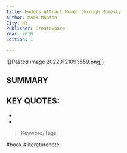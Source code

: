 ```yaml
---
Title: Models_Attract Women through Honesty
Author: Mark Manson
City: NY
Publisher: CreateSpace
Year: 2016
Edition: 1

---
```

![[Pasted image 20220121093559.png]]

## SUMMARY
>
## KEY QUOTES:
- 
- 

> Keyword/Tags: 

#book
#literaturenote